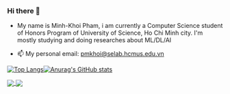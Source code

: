 ### Hi there 👋

- My name is Minh-Khoi Pham, i am currently a Computer Science student of Honors Program of University of Science, Ho Chi Minh city. I'm mostly studying and doing researches about ML/DL/AI

- 📫 My personal email: pmkhoi@selab.hcmus.edu.vn




[![Top Langs](https://github-readme-stats.vercel.app/api/top-langs/?username=kaylode&theme=slateorange&count_private=true&hide=jupyter%20notebook)](https://github.com/anuraghazra/github-readme-stats)[![Anurag's GitHub stats](https://github-readme-stats.vercel.app/api?username=kaylode&show_icons=true&theme=react&count_private=true&line_height=33)](https://github.com/anuraghazra/github-readme-stats)

<a href="https://github.com/anuraghazra/github-readme-stats">
  <img align="center" src="https://github-readme-stats.vercel.app/api/pin/?username=kaylode&repo=custom-template&show_owner&theme=ayu-mirage" />
</a>
<a href="https://github.com/anuraghazra/convoychat">
  <img align="center" src="https://github-readme-stats.vercel.app/api/pin/?username=kaylode&repo=vehicle-counting&show_owner&theme=blueberry" />
</a>
